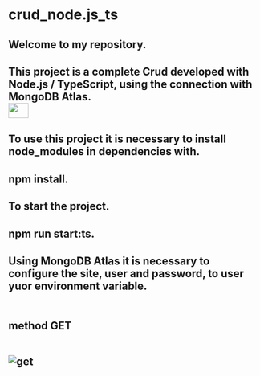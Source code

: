 # crud_node.js_ts
<h2> Welcome to my repository.
<h2> This project is a complete Crud developed with Node.js / TypeScript,
using the connection with MongoDB Atlas.<br>
  <img align="center" alto="CAIO-typeScrip" height="30" width="40"  src="https://cdn.jsdelivr.net/gh/devicons/devicon/icons/typescript/typescript-original.svg">
<h2> To use this project it is necessary to install node_modules in dependencies with.
<h2> npm install.
<h2> To start the project.
<h2> npm run start:ts.
<h2> Using MongoDB Atlas it is necessary to configure the site, user and password,
to user yuor environment variable.<br><br>
<h2> method GET<br><br>

![get](https://user-images.githubusercontent.com/129814574/233861422-06266f6e-2e94-4f96-9cf1-85bbbe3260d7.png)
